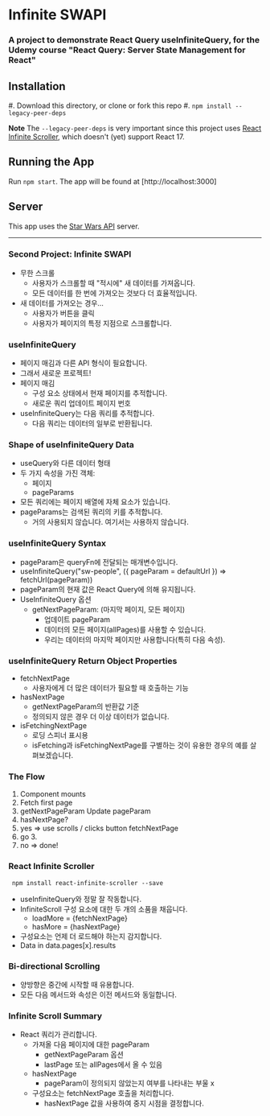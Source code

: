 # Infinite SWAPI

### A project to demonstrate React Query useInfiniteQuery, for the Udemy course "React Query: Server State Management for React"

## Installation

#. Download this directory, or clone or fork this repo
#. `npm install --legacy-peer-deps`

**Note** The `--legacy-peer-deps` is very important since this project uses [React Infinite Scroller](https://www.npmjs.com/package/react-infinite-scroller), which doesn't (yet) support React 17.

## Running the App

Run `npm start`. The app will be found at [http://localhost:3000]

## Server

This app uses the [Star Wars API](https://swapi.dev/) server.

----

### Second Project: Infinite SWAPI 
- 무한 스크롤
  - 사용자가 스크롤할 때 "적시에" 새 데이터를 가져옵니다.
  - 모든 데이터를 한 번에 가져오는 것보다 더 효율적입니다.
- 새 데이터를 가져오는 경우...
  - 사용자가 버튼을 클릭
  - 사용자가 페이지의 특정 지점으로 스크롤합니다.

### useInfiniteQuery
- 페이지 매김과 다른 API 형식이 필요합니다.
- 그래서 새로운 프로젝트!
- 페이지 매김
  - 구성 요소 상태에서 현재 페이지를 추적합니다.
  - 새로운 쿼리 업데이트 페이지 번호
- useInfiniteQuery는 다음 쿼리를 추적합니다.
  - 다음 쿼리는 데이터의 일부로 반환됩니다.

### Shape of useInfiniteQuery Data
- useQuery와 다른 데이터 형태
- 두 가지 속성을 가진 객체:
  - 페이지
  - pageParams
- 모든 쿼리에는 페이지 배열에 자체 요소가 있습니다.
- pageParams는 검색된 쿼리의 키를 추적합니다.
  - 거의 사용되지 않습니다. 여기서는 사용하지 않습니다.

### useInfiniteQuery Syntax 
- pageParam은 queryFn에 전달되는 매개변수입니다.
- useInfiniteQuery("sw-people", ({ pageParam = defaultUrl }) => fetchUrl(pageParam))
- pageParam의 현재 값은 React Query에 의해 유지됩니다.
- UseInfiniteQuery 옵션
  - getNextPageParam: (마지막 페이지, 모든 페이지)
    - 업데이트 pageParam
    - 데이터의 모든 페이지(allPages)를 사용할 수 있습니다.
    - 우리는 데이터의 마지막 페이지만 사용합니다(특히 다음 속성).

### useInfiniteQuery Return Object Properties
- fetchNextPage
  - 사용자에게 더 많은 데이터가 필요할 때 호출하는 기능
- hasNextPage
  - getNextPageParam의 반환값 기준
  - 정의되지 않은 경우 더 이상 데이터가 없습니다.
- isFetchingNextPage
  - 로딩 스피너 표시용
  - isFetching과 isFetchingNextPage를 구별하는 것이 유용한 경우의 예를 살펴보겠습니다.

### The Flow
1. Component mounts 
2. Fetch first page 
3. getNextPageParam Update pageParam
4. hasNextPage? 
5. yes => use scrolls / clicks button fetchNextPage 
6. go 3. 
7. no => done!

### React Infinite Scroller
```
 npm install react-infinite-scroller --save 
```
- useInfiniteQuery와 정말 잘 작동합니다.
- InfiniteScroll 구성 요소에 대한 두 개의 소품을 채웁니다.
  - loadMore = {fetchNextPage}
  - hasMore = {hasNextPage}
- 구성요소는 언제 더 로드해야 하는지 감지합니다.
- Data in data.pages[x].results

### Bi-directional Scrolling
- 양방향은 중간에 시작할 때 유용합니다.
- 모든 다음 메서드와 속성은 이전 메서드와 동일합니다.

### Infinite Scroll Summary 
- React 쿼리가 관리합니다.
  - 가져올 다음 페이지에 대한 pageParam
    - getNextPageParam 옵션
    - lastPage 또는 allPages에서 올 수 있음
  - hasNextPage
    - pageParam이 정의되지 않았는지 여부를 나타내는 부울 x
  - 구성요소는 fetchNextPage 호출을 처리합니다.
    - hasNextPage 값을 사용하여 중지 시점을 결정합니다.